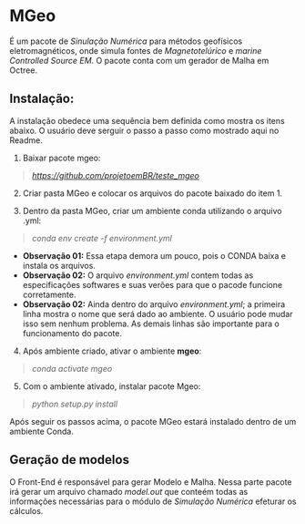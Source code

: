 # MGeo

É um pacote de *Sinulação Numérica* para métodos geofísicos eletromagnéticos, onde simula fontes de *Magnetotelúrico* e *marine Controlled Source EM*. O pacote conta com um gerador de Malha em Octree.

## Instalação:

A instalação obedece uma sequência bem definida como mostra os itens abaixo. O usuário deve serguir o passo a passo como mostrado aqui no Readme. 

1. Baixar pacote mgeo:  
> *https://github.com/projetoemBR/teste_mgeo*

2. Criar pasta MGeo e colocar os arquivos do pacote baixado do item 1.  

3. Dentro da pasta MGeo, criar um ambiente conda utilizando o arquivo .yml:  
> *conda env create -f environment.yml*  
   - **Observação 01:** Essa etapa demora um pouco, pois o CONDA baixa e instala os arquivos.  
   - **Observação 02:** O arquivo *environment.yml* contem todas as especificações softwares e suas verões para que o pacode funcione corretamente.
   - **Observação 02:** Ainda dentro do arquivo *environment.yml*; a primeira linha mostra o nome que será dado ao ambiente. O usuário pode mudar isso sem nenhum problema. As demais linhas são importante para o funcionamento do pacote.
 
4. Após ambiente criado, ativar o ambiente **mgeo**:  
> *conda activate mgeo*

5. Com o ambiente ativado, instalar pacote Mgeo:  
> *python setup.py install*

Após seguir os passos acima, o pacote MGeo estará instalado dentro de um ambiente Conda.

## Geração de modelos

O Front-End é responsável para gerar Modelo e Malha. Nessa parte pacote irá gerar um arquivo chamado *model.out* que conteém todas as informações necessárias para o módulo de *Simulação Numérica* efeturar os cálculos.

